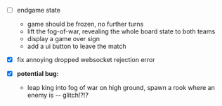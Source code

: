 
- [ ] endgame state
  - game should be frozen, no further turns
  - lift the fog-of-war, revealing the whole board state to both teams
  - display a game over sign
  - add a ui button to leave the match

- [x] fix annoying dropped websocket rejection error

- [x] **potential bug:**
  - leap king into fog of war on high ground, spawn a rook where an enemy is -- glitch!?!?

